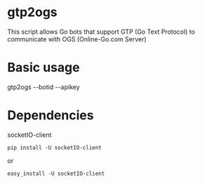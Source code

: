 gtp2ogs
=======

This script allows Go bots that support GTP (Go Text Protocol) to communicate
with OGS (Online-Go.com Server)

Basic usage
===========

gtp2ogs --botid <id> --apikey <apikey> <command> <arguments>

Dependencies
============
socketIO-client
```
pip install -U socketIO-client 
```
or
```
easy_install -U socketIO-client
```

